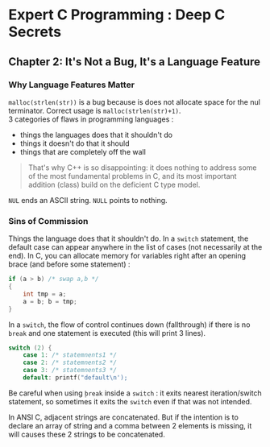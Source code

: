 Expert C Programming : Deep C Secrets
=====================================

Chapter 2: It's Not a Bug, It's a Language Feature
--------------------------------------------------

### Why Language Features Matter
`malloc(strlen(str))` is a bug because is does not allocate space for the nul
terminator. Correct usage is `malloc(strlen(str)+1)`.\
3 categories of flaws in programming languages :
* things the languages does that it shouldn't do
* things it doesn't do that it should
* things that are completely off the wall

> That's why C++ is so disappointing: it does nothing to address some of the
> most fundamental problems in C, and its most important addition (class) build
> on the deficient C type model.

`NUL` ends an ASCII string. `NULL` points to nothing.

### Sins of Commission
Things the language does that it shouldn't do. In a `switch` statement, the
default case can appear anywhere in the list of cases (not necessarily at the
end).
In C, you can allocate memory for variables right after an opening brace (and
before some statement) :
```C
if (a > b) /* swap a,b */
{
    int tmp = a;
    a = b; b = tmp;
}
```
In a `switch`, the flow of control continues down (fallthrough) if there is no
`break` and one statement is executed (this will print 3 lines).
```C
switch (2) {
    case 1: /* statemnents1 */
    case 2: /* statemnents2 */
    case 3: /* statemnents3 */
    default: printf("default\n');
```
Be careful when using ̣`break` inside a `switch` : it exits nearest
iteration/switch statement, so sometimes it exits the `switch` even if that was not
intended.

In ANSI C, adjacent strings are concatenated. But if the intention is to declare
an array of string and a comma between 2 elements is missing, it will causes
these 2 strings to be concatenated.
